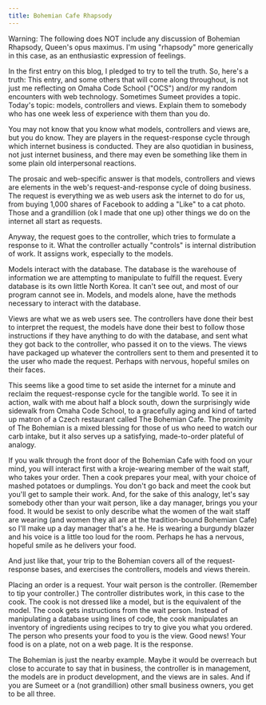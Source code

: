 ```yaml
---
title: Bohemian Cafe Rhapsody 
---
```


Warning: The following does NOT include any discussion of Bohemian Rhapsody, Queen's opus maximus. I'm using "rhapsody" more generically in this case, as an enthusiastic expression of feelings. 

In the first entry on this blog, I pledged to try to tell the truth. So, here's a truth: This entry, and some others that will come along throughout, is not just me reflecting on Omaha Code School ("OCS") and/or my random encounters with web technology. Sometimes Sumeet provides a topic. Today's topic: models, controllers and views. Explain them to somebody who has one week less of experience with them than you do. 

You may not know that you know what models, controllers and views are, but you do know. They are players in the request-response cycle through which internet business is conducted. They are also quotidian in business, not just internet business, and there may even be something like them in some plain old interpersonal reactions. 

The prosaic and web-specific answer is that models, controllers and views are elements in the web's request-and-response cycle of doing business. The request is everything we as web users ask the internet to do for us, from buying 1,000 shares of Facebook to adding a "Like" to a cat photo. Those and a grandillion (ok I made that one up) other things we do on the internet all start as requests. 

Anyway, the request goes to the controller, which tries to formulate a response to it. What the controller actually "controls" is internal distribution of work. It assigns work, especially to the models. 

Models interact with the database. The database is the warehouse of information we are attempting to manipulate to fulfill the request. Every database is its own little North Korea. It can't see out, and most of our program cannot see in. Models, and models alone, have the methods necessary to interact with the database. 

Views are what we as web users see. The controllers have done their best to interpret the request, the models have done their best to follow those instructions if they have anything to do with the database, and sent what they got back to the controller, who passed it on to the views. The views have packaged up whatever the controllers sent to them and presented it to the user who made the request. Perhaps with nervous, hopeful smiles on their faces. 

This seems like a good time to set aside the internet for a minute and reclaim the request-response cycle for the tangible world. To see it in action, walk with me about half a block south, down the surprisingly wide sidewalk from Omaha Code School, to a gracefully aging and kind of tarted up matron of a Czech restaurant called The Bohemian Cafe. The proximity of The Bohemian is a mixed blessing for those of us who need to watch our carb intake, but it also serves up a satisfying, made-to-order plateful of analogy. 

If you walk through the front door of the Bohemian Cafe with food on your mind, you will interact first with a kroje-wearing member of the wait staff, who takes your order. Then a cook prepares your meal, with your choice of mashed potatoes or dumplings. You don't go back and meet the cook but you'll get to sample their work. And, for the sake of this analogy, let's say somebody other than your wait person, like a day manager, brings you your food. It would be sexist to only describe what the women of the wait staff are wearing (and women they all are at the tradition-bound Bohemian Cafe) so I'll make up a day manager that's a he. He is wearing a burgundy blazer and his voice is a little too loud for the room. Perhaps he has a nervous, hopeful smile as he delivers your food. 

And just like that, your trip to the Bohemian covers all of the request-response bases, and exercises the controllers, models and views therein.

Placing an order is a request. Your wait person is the controller. (Remember to tip your controller.) The controller distributes work, in this case to the cook. The cook is not dressed like a model, but is the equivalent of the model. The cook gets instructions from the wait person. Instead of manipulating a database using lines of code, the cook manipulates an inventory of ingredients using recipes to try to give you what you ordered. The person who presents your food to you is the view. Good news! Your food is on a plate, not on a web page. It is the response.

The Bohemian is just the nearby example. Maybe it would be overreach but close to accurate to say that in business, the controller is in management, the models are in product development, and the views are in sales. And if you are Sumeet or a (not grandillion) other small business owners, you get to be all three. 




 

